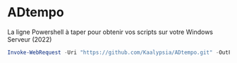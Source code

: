 # ADtempo

La ligne Powershell à taper pour obtenir vos scripts sur votre Windows Serveur (2022)

```powershell
Invoke-WebRequest -Uri "https://github.com/Kaalypsia/ADtempo.git" -OutFile "$env:USERPROFILE\Downloads\main.zip"
```